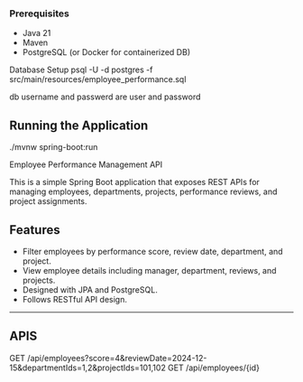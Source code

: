 
### Prerequisites

- Java 21
- Maven
- PostgreSQL (or Docker for containerized DB)

Database Setup
psql -U <username> -d postgres -f src/main/resources/employee_performance.sql

db username and passwerd are user and password

## Running the Application
./mvnw spring-boot:run


 Employee Performance Management API

This is a simple Spring Boot application that exposes REST APIs for managing employees, departments, projects, performance reviews, and project assignments.

## Features

- Filter employees by performance score, review date, department, and project.
- View employee details including manager, department, reviews, and projects.
- Designed with JPA and PostgreSQL.
- Follows RESTful API design.

---

## APIS

GET /api/employees?score=4&reviewDate=2024-12-15&departmentIds=1,2&projectIds=101,102
GET /api/employees/{id}

